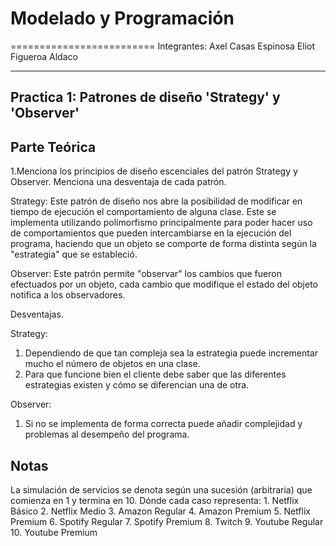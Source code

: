 # Modelado y Programación
=========================
Integrantes:
Axel Casas Espinosa
Eliot Figueroa Aldaco

------------------------------------------------------
Practica 1: Patrones de diseño 'Strategy' y 'Observer'
------------------------------------------------------

Parte Teórica
------------------------------------------------------
1.Menciona los principios de diseño escenciales del patrón Strategy y Observer.
  Menciona una desventaja de cada patrón.

  Strategy: Este patrón de diseño nos abre la posibilidad de modificar en tiempo
  de ejecución el comportamiento de alguna clase. Este se implementa utilizando
  polimorfismo principalmente para poder hacer uso de comportamientos que pueden
  intercambiarse en la ejecución del programa, haciendo que un objeto se comporte
  de forma distinta según la "estrategia" que se estableció.

  Observer: Este patrón permite "observar" los cambios que fueron efectuados por
  un objeto, cada cambio que modifique el estado del objeto notifica a los observadores.

  Desventajas.

  Strategy:
  1. Dependiendo de que tan compleja sea la estrategia puede incrementar mucho el
  número de objetos en una clase.
  2. Para que funcione bien el cliente debe saber que las diferentes estrategias
  existen y cómo se diferencian una de otra.

  Observer:
  1. Si no se implementa de forma correcta puede añadir complejidad y problemas
  al desempeño del programa.


Notas
------------------------------------------------------
La simulación de servicios se denota según una sucesión (arbitraria) que comienza
en 1 y termina en 10.
Dónde cada caso representa:
    1.  Netflix Básico 
    2.  Netflix Medio 
    3.  Amazon Regular 
    4.  Amazon Premium
    5.  Netflix Premium 
    6.  Spotify Regular
    7.  Spotify Premium
    8.  Twitch
    9. Youtube Regular
    10. Youtube Premium
